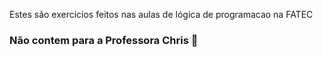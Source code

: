 Estes são exercicios feitos nas aulas de lógica de programacao na FATEC

### Não contem para a Professora Chris 🤫
